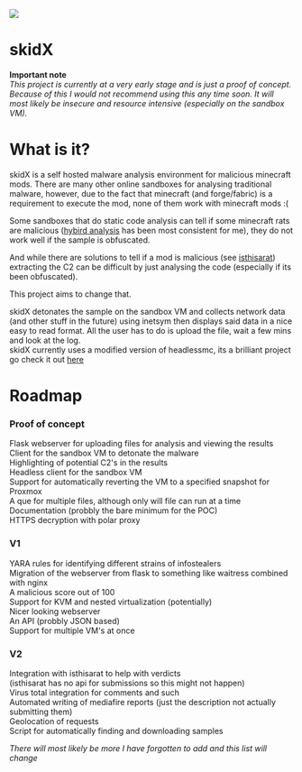 ![](images/logo.png)
# skidX
**Important note**<br/>
*This project is currently at a very early stage and is just a proof of concept. Because of this I would not recommend using this any time soon. It will most likely be insecure and resource intensive (especially on the sandbox VM).* <br/>
# What is it? 
skidX is a self hosted malware analysis environment for malicious minecraft mods. There are many other online sandboxes for analysing traditional malware, however, due to the fact that minecraft (and forge/fabric) is a requirement to execute the mod, none of them work with minecraft mods :( <br/>

Some sandboxes that do static code analysis can tell if some minecraft rats are malicious ([hybird analysis](https://www.hybrid-analysis.com/) has been most consistent for me), they do not work well if the sample is obfuscated.

And while there are solutions to tell if a mod is malicious (see [isthisarat](https://isthisarat.com)) extracting the C2 can be difficult by just analysing the code (especially if its been obfuscated). <br/>

This project aims to change that. <br/>

skidX detonates the sample on the sandbox VM and collects network data (and other stuff in the future) using inetsym then displays said data in a nice easy to read format. All the user has to do is upload the file, wait a few mins and look at the log. <br/>
skidX currently uses a modified version of headlessmc, its a brilliant project go check it out [here](https://github.com/3arthqu4ke/headlessmc) <br/>

# Roadmap 
### Proof of concept 
Flask webserver for uploading files for analysis and viewing the results <br/>
Client for the sandbox VM to detonate the malware <br/>
Highlighting of potential C2's in the results <br/>
Headless client for the sandbox VM <br/>
Support for automatically reverting the VM to a specified snapshot for Proxmox <br/>
A que for multiple files, although only will file can run at a time <br/>
Documentation (probbly the bare minimum for the POC) <br/>
HTTPS decryption with polar proxy <br/>
### V1 
YARA rules for identifying different strains of infostealers <br/>
Migration of the webserver from flask to something like waitress combined with nginx <br/>
A malicious score out of 100 <br/>
Support for KVM and nested virtualization (potentially) <br/>
Nicer looking webserver <br/>
An API (probbly JSON based) <br/>
Support for multiple VM's at once<br/>
### V2 
Integration with isthisarat to help with verdicts <br/>
(isthisarat has no api for submissions so this might not happen) <br/>
Virus total integration for comments and such <br/>
Automated writing of mediafire reports (just the description not actually submitting them) <br/>
Geolocation of requests <br/>
Script for automatically finding and downloading samples <br/>

*There will most likely be more I have forgotten to add and this list will change*
